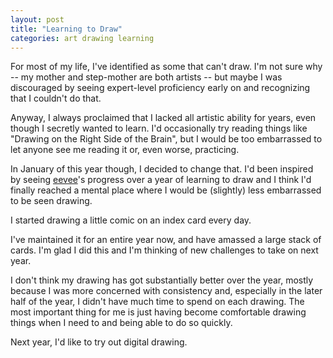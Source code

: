 ```yaml
---
layout: post
title: "Learning to Draw"
categories: art drawing learning
---
```


For most of my life, I've identified as some that can't draw.
I'm not sure why -- my mother and step-mother are both artists -- but maybe I was discouraged by seeing expert-level proficiency early on and recognizing that I couldn't do that.

Anyway, I always proclaimed that I lacked all artistic ability for years, even though I secretly wanted to learn.
I'd occasionally try reading things like "Drawing on the Right Side of the Brain", but I would be too embarrassed to let anyone see me reading it or, even worse, practicing.

In January of this year though, I decided to change that.
I'd been inspired by seeing [eevee][]'s progress over a year of learning to draw and I think I'd finally reached a mental place where I would be (slightly) less embarrassed to be seen drawing.

I started drawing a little comic on an index card every day.

I've maintained it for an entire year now, and have amassed a large stack of cards.
I'm glad I did this and I'm thinking of new challenges to take on next year.

I don't think my drawing has got substantially better over the year, mostly because I was more concerned with consistency and, especially in the later half of the year, I didn't have much time to spend on each drawing.
The most important thing for me is just having become comfortable drawing things when I need to and being able to do so quickly.

Next year, I'd like to try out digital drawing.

  [eevee]: https://eev.ee
